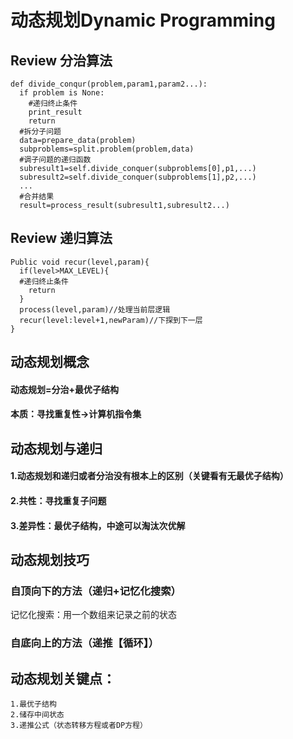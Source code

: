 # 动态规划Dynamic Programming
## Review 分治算法
```
def divide_conqur(problem,param1,param2...):
  if problem is None:
    #递归终止条件
    print_result
    return
  #拆分子问题
  data=prepare_data(problem)
  subproblems=split.problem(problem,data)
  #调子问题的递归函数
  subresult1=self.divide_conquer(subproblems[0],p1,...)
  subresult2=self.divide_conquer(subproblems[1],p2,...)
  ...
  #合并结果
  result=process_result(subresult1,subresult2...)
```
## Review 递归算法
```
Public void recur(level,param){
  if(level>MAX_LEVEL){
  #递归终止条件
    return
  }
  process(level,param)//处理当前层逻辑
  recur(level:level+1,newParam)//下探到下一层
}
```
## 动态规划概念
#### 动态规划=分治+最优子结构
#### 本质：寻找重复性->计算机指令集
## 动态规划与递归
#### 1.动态规划和递归或者分治没有根本上的区别（关键看有无最优子结构）
#### 2.共性：寻找重复子问题
#### 3.差异性：最优子结构，中途可以淘汰次优解
## 动态规划技巧
### 自顶向下的方法（递归+记忆化搜索）
记忆化搜索：用一个数组来记录之前的状态
### 自底向上的方法（递推【循环】）
##  动态规划关键点：
    1.最优子结构
    2.储存中间状态
    3.递推公式（状态转移方程或者DP方程）
  
